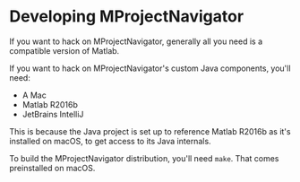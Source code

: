 Developing MProjectNavigator
============================

If you want to hack on MProjectNavigator, generally all you need is a compatible version of Matlab.

If you want to hack on MProjectNavigator's custom Java components, you'll need:

* A Mac
* Matlab R2016b
* JetBrains IntelliJ

This is because the Java project is set up to reference Matlab R2016b as it's installed on macOS, to get access to its Java internals.

To build the MProjectNavigator distribution, you'll need `make`. That comes preinstalled on macOS.

